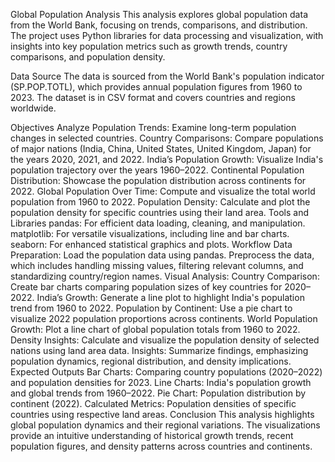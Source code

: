 Global Population Analysis
This analysis explores global population data from the World Bank, focusing on trends, comparisons, and distribution. The project uses Python libraries for data processing and visualization, with insights into key population metrics such as growth trends, country comparisons, and population density.

Data Source
The data is sourced from the World Bank's population indicator (SP.POP.TOTL), which provides annual population figures from 1960 to 2023. The dataset is in CSV format and covers countries and regions worldwide.

Objectives
Analyze Population Trends: Examine long-term population changes in selected countries.
Country Comparisons: Compare populations of major nations (India, China, United States, United Kingdom, Japan) for the years 2020, 2021, and 2022.
India’s Population Growth: Visualize India's population trajectory over the years 1960–2022.
Continental Population Distribution: Showcase the population distribution across continents for 2022.
Global Population Over Time: Compute and visualize the total world population from 1960 to 2022.
Population Density: Calculate and plot the population density for specific countries using their land area.
Tools and Libraries
pandas: For efficient data loading, cleaning, and manipulation.
matplotlib: For versatile visualizations, including line and bar charts.
seaborn: For enhanced statistical graphics and plots.
Workflow
Data Preparation:
Load the population data using pandas.
Preprocess the data, which includes handling missing values, filtering relevant columns, and standardizing country/region names.
Visual Analysis:
Country Comparison: Create bar charts comparing population sizes of key countries for 2020–2022.
India’s Growth: Generate a line plot to highlight India's population trend from 1960 to 2022.
Population by Continent: Use a pie chart to visualize 2022 population proportions across continents.
World Population Growth: Plot a line chart of global population totals from 1960 to 2022.
Density Insights: Calculate and visualize the population density of selected nations using land area data.
Insights:
Summarize findings, emphasizing population dynamics, regional distribution, and density implications.
Expected Outputs
Bar Charts: Comparing country populations (2020–2022) and population densities for 2023.
Line Charts: India's population growth and global trends from 1960–2022.
Pie Chart: Population distribution by continent (2022).
Calculated Metrics: Population densities of specific countries using respective land areas.
Conclusion
This analysis highlights global population dynamics and their regional variations. The visualizations provide an intuitive understanding of historical growth trends, recent population figures, and density patterns across countries and continents.
